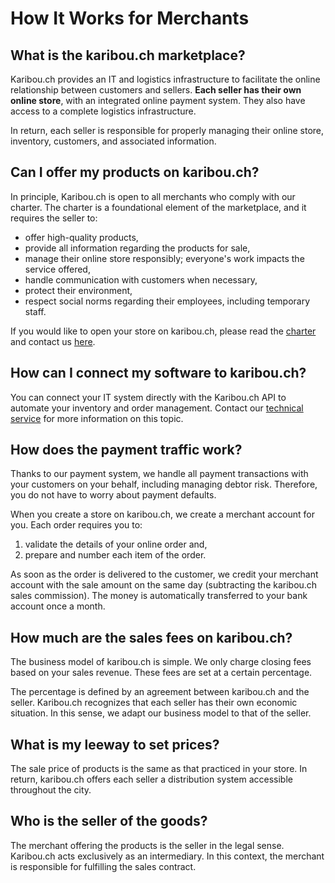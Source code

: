 # How It Works for Merchants

## What is the karibou.ch marketplace?

Karibou.ch provides an IT and logistics infrastructure to facilitate the online relationship between customers and sellers. <b>Each seller has their own online store</b>, with an integrated online payment system. They also have access to a complete logistics infrastructure.

In return, each seller is responsible for properly managing their online store, inventory, customers, and associated information.

## Can I offer my products on karibou.ch?
In principle, Karibou.ch is open to all merchants who comply with our charter. The charter is a foundational element of the marketplace, and it requires the seller to:

* offer high-quality products,
* provide all information regarding the products for sale,
* manage their online store responsibly; everyone's work impacts the service offered,
* handle communication with customers when necessary,
* protect their environment,
* respect social norms regarding their employees, including temporary staff.

If you would like to open your store on karibou.ch, please read the [charter](https://karibou.ch/store/artamis/content/la-charte) and contact us <a class="link" href="mailto:hello@karibou.ch">here</a>.

## How can I connect my software to karibou.ch?

You can connect your IT system directly with the Karibou.ch API to automate your inventory and order management. Contact our <a class="link" href="mailto:hello@karibou.ch">technical service</a> for more information on this topic.

## How does the payment traffic work?

Thanks to our payment system, we handle all payment transactions with your customers on your behalf, including managing debtor risk. Therefore, you do not have to worry about payment defaults.

When you create a store on karibou.ch, we create a merchant account for you. Each order requires you to:

1. validate the details of your online order and,
2. prepare and number each item of the order.

As soon as the order is delivered to the customer, we credit your merchant account with the sale amount on the same day (subtracting the karibou.ch sales commission). The money is automatically transferred to your bank account once a month.

## How much are the sales fees on karibou.ch?

The business model of karibou.ch is simple. We only charge closing fees based on your sales revenue. These fees are set at a certain percentage.

The percentage is defined by an agreement between karibou.ch and the seller. Karibou.ch recognizes that each seller has their own economic situation. In this sense, we adapt our business model to that of the seller.

## What is my leeway to set prices?

The sale price of products is the same as that practiced in your store. In return, karibou.ch offers each seller a distribution system accessible throughout the city.

## Who is the seller of the goods?

The merchant offering the products is the seller in the legal sense. Karibou.ch acts exclusively as an intermediary. In this context, the merchant is responsible for fulfilling the sales contract.
